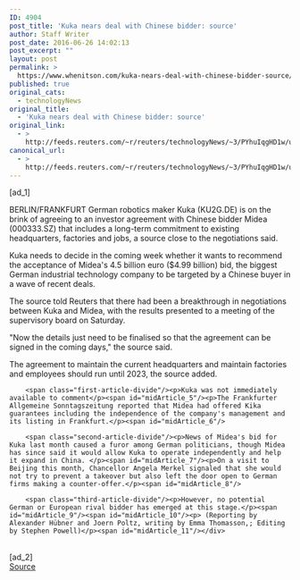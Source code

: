 ```yaml
---
ID: 4904
post_title: 'Kuka nears deal with Chinese bidder: source'
author: Staff Writer
post_date: 2016-06-26 14:02:13
post_excerpt: ""
layout: post
permalink: >
  https://www.whenitson.com/kuka-nears-deal-with-chinese-bidder-source/
published: true
original_cats:
  - technologyNews
original_title:
  - 'Kuka nears deal with Chinese bidder: source'
original_link:
  - >
    http://feeds.reuters.com/~r/reuters/technologyNews/~3/PYhuIqgHD1w/us-kuka-m-a-midea-group-idUSKCN0ZC0LS
canonical_url:
  - >
    http://feeds.reuters.com/~r/reuters/technologyNews/~3/PYhuIqgHD1w/us-kuka-m-a-midea-group-idUSKCN0ZC0LS
---
```

 [ad_1]
<br><div id="articleText">
<span id="midArticle_start"/>

<span class="focusParagraph" readability="6"><p><span class="articleLocation">BERLIN/FRANKFURT</span> German robotics maker Kuka (<span id="symbol_KU2G.DE_0">KU2G.DE</span>) is on the brink of agreeing to an investor agreement with Chinese bidder Midea (<span id="symbol_000333.SZ_1">000333.SZ</span>) that includes a long-term commitment to existing headquarters, factories and jobs, a source close to the negotiations said.</p></span><span id="midArticle_0"/><p>Kuka needs to decide in the coming week whether it wants to recommend the acceptance of Midea's 4.5 billion euro ($4.99 billion) bid, the biggest German industrial technology company to be targeted by a Chinese buyer in a wave of recent deals. </p><span id="midArticle_1"/><p>The source told Reuters that there had been a breakthrough in negotiations between Kuka and Midea, with the results presented to a meeting of the supervisory board on Saturday.</p><span id="midArticle_2"/><p>"Now the details just need to be finalised so that the agreement can be signed in the coming days," the source said.</p><span id="midArticle_3"/><p>The agreement to maintain the current headquarters and maintain factories and employees should run until 2023, the source added.</p><span id="midArticle_4"/>
        
        <span class="first-article-divide"/><p>Kuka was not immediately available to comment</p><span id="midArticle_5"/><p>The Frankfurter Allgemeine Sonntagszeitung reported that Midea had offered Kika guarantees including the independence of the company's management and its listing in Frankfurt.</p><span id="midArticle_6"/>
        
        <span class="second-article-divide"/><p>News of Midea's bid for Kuka last month caused a furor among German politicians, though Midea has since said it would allow Kuka to operate independently and help it expand in China. </p><span id="midArticle_7"/><p>On a visit to Beijing this month, Chancellor Angela Merkel signaled that she would not try to prevent a takeover but also left the door open to German firms making a counter-offer.</p><span id="midArticle_8"/>
        
        <span class="third-article-divide"/><p>However, no potential German or European rival bidder has emerged at this stage.</p><span id="midArticle_9"/><span id="midArticle_10"/><p> (Reporting by Alexander Hübner and Joern Poltz, writing by Emma Thomasson,; Editing by Stephen Powell)</p><span id="midArticle_11"/></div>
<br>[ad_2]
<br><a href="http://feeds.reuters.com/~r/reuters/technologyNews/~3/PYhuIqgHD1w/us-kuka-m-a-midea-group-idUSKCN0ZC0LS">Source </a>